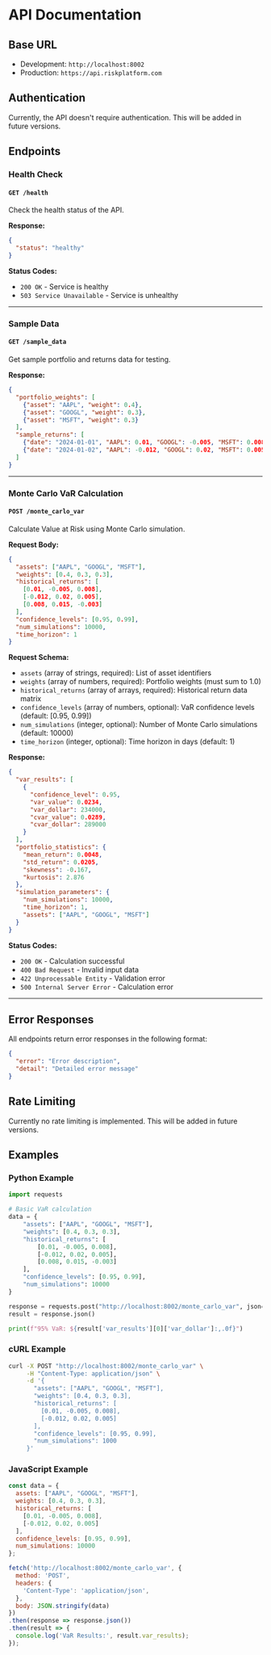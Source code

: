 # API Documentation

## Base URL
- Development: `http://localhost:8002`
- Production: `https://api.riskplatform.com`

## Authentication
Currently, the API doesn't require authentication. This will be added in future versions.

## Endpoints

### Health Check

#### `GET /health`
Check the health status of the API.

**Response:**
```json
{
  "status": "healthy"
}
```

**Status Codes:**
- `200 OK` - Service is healthy
- `503 Service Unavailable` - Service is unhealthy

---

### Sample Data

#### `GET /sample_data`
Get sample portfolio and returns data for testing.

**Response:**
```json
{
  "portfolio_weights": [
    {"asset": "AAPL", "weight": 0.4},
    {"asset": "GOOGL", "weight": 0.3},
    {"asset": "MSFT", "weight": 0.3}
  ],
  "sample_returns": [
    {"date": "2024-01-01", "AAPL": 0.01, "GOOGL": -0.005, "MSFT": 0.008},
    {"date": "2024-01-02", "AAPL": -0.012, "GOOGL": 0.02, "MSFT": 0.005}
  ]
}
```

---

### Monte Carlo VaR Calculation

#### `POST /monte_carlo_var`
Calculate Value at Risk using Monte Carlo simulation.

**Request Body:**
```json
{
  "assets": ["AAPL", "GOOGL", "MSFT"],
  "weights": [0.4, 0.3, 0.3],
  "historical_returns": [
    [0.01, -0.005, 0.008],
    [-0.012, 0.02, 0.005],
    [0.008, 0.015, -0.003]
  ],
  "confidence_levels": [0.95, 0.99],
  "num_simulations": 10000,
  "time_horizon": 1
}
```

**Request Schema:**
- `assets` (array of strings, required): List of asset identifiers
- `weights` (array of numbers, required): Portfolio weights (must sum to 1.0)
- `historical_returns` (array of arrays, required): Historical return data matrix
- `confidence_levels` (array of numbers, optional): VaR confidence levels (default: [0.95, 0.99])
- `num_simulations` (integer, optional): Number of Monte Carlo simulations (default: 10000)
- `time_horizon` (integer, optional): Time horizon in days (default: 1)

**Response:**
```json
{
  "var_results": [
    {
      "confidence_level": 0.95,
      "var_value": 0.0234,
      "var_dollar": 234000,
      "cvar_value": 0.0289,
      "cvar_dollar": 289000
    }
  ],
  "portfolio_statistics": {
    "mean_return": 0.0048,
    "std_return": 0.0205,
    "skewness": -0.167,
    "kurtosis": 2.876
  },
  "simulation_parameters": {
    "num_simulations": 10000,
    "time_horizon": 1,
    "assets": ["AAPL", "GOOGL", "MSFT"]
  }
}
```

**Status Codes:**
- `200 OK` - Calculation successful
- `400 Bad Request` - Invalid input data
- `422 Unprocessable Entity` - Validation error
- `500 Internal Server Error` - Calculation error

---

## Error Responses

All endpoints return error responses in the following format:

```json
{
  "error": "Error description",
  "detail": "Detailed error message"
}
```

## Rate Limiting
Currently no rate limiting is implemented. This will be added in future versions.

## Examples

### Python Example
```python
import requests

# Basic VaR calculation
data = {
    "assets": ["AAPL", "GOOGL", "MSFT"],
    "weights": [0.4, 0.3, 0.3],
    "historical_returns": [
        [0.01, -0.005, 0.008],
        [-0.012, 0.02, 0.005],
        [0.008, 0.015, -0.003]
    ],
    "confidence_levels": [0.95, 0.99],
    "num_simulations": 10000
}

response = requests.post("http://localhost:8002/monte_carlo_var", json=data)
result = response.json()

print(f"95% VaR: ${result['var_results'][0]['var_dollar']:,.0f}")
```

### cURL Example
```bash
curl -X POST "http://localhost:8002/monte_carlo_var" \
     -H "Content-Type: application/json" \
     -d '{
       "assets": ["AAPL", "GOOGL", "MSFT"],
       "weights": [0.4, 0.3, 0.3],
       "historical_returns": [
         [0.01, -0.005, 0.008],
         [-0.012, 0.02, 0.005]
       ],
       "confidence_levels": [0.95, 0.99],
       "num_simulations": 1000
     }'
```

### JavaScript Example
```javascript
const data = {
  assets: ["AAPL", "GOOGL", "MSFT"],
  weights: [0.4, 0.3, 0.3],
  historical_returns: [
    [0.01, -0.005, 0.008],
    [-0.012, 0.02, 0.005]
  ],
  confidence_levels: [0.95, 0.99],
  num_simulations: 10000
};

fetch('http://localhost:8002/monte_carlo_var', {
  method: 'POST',
  headers: {
    'Content-Type': 'application/json',
  },
  body: JSON.stringify(data)
})
.then(response => response.json())
.then(result => {
  console.log('VaR Results:', result.var_results);
});
```